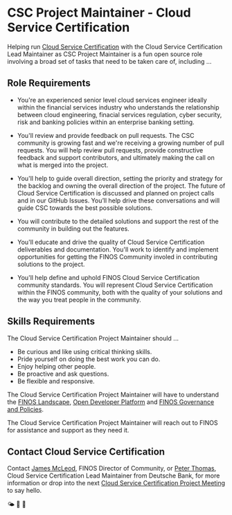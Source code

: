 # CSC Project Maintainer - Cloud Service Certification 
Helping run [Cloud Service Certification](https://github.com/finos/cloud-service-certification) with the Cloud Service Certification Lead Maintainer as CSC Project Maintainer is a fun open source role involving a broad set of tasks that need to be taken care of, including ...

## Role Requirements

- You're an experienced senior level cloud services engineer ideally within the financial services industry who understands the relationship between cloud engineering, finacial services regulation, cyber security, risk and banking policies within an enterprise banking setting.

- You'll review and provide feedback on pull requests. The CSC community is growing fast and we're receiving a growing number of pull requests. You will help review pull requests, provide constructive feedback and support contributors, and ultimately making the call on what is merged into the project.

- You'll help to guide overall direction, setting the priority and strategy for the backlog and owning the overall direction of the project. The future of Cloud Service Certification is discussed and planned on project calls and in our GitHub Issues. You’ll help drive these conversations and will guide CSC towards the best possible solutions.

- You will contribute to the detailed solutions and support the rest of the community in building out the features.

- You'll educate and drive the quality of Cloud Service Certification deliverables and documentation. You'll work to identify and implement opportunities for getting the FINOS Community involed in contributing solutions to the project.

- You'll help define and uphold FINOS Cloud Service Certification community standards. You will represent Cloud Service Certification within the FINOS community, both with the quality of your solutions and the way you treat people in the community.

## Skills Requirements

The Cloud Service Certification Project Maintainer should ... 

- Be curious and like using critical thinking skills.
- Pride yourself on doing the best work you can do. 
- Enjoy helping other people.
- Be proactive and ask questions.
- Be flexible and responsive.
 
The Cloud Service Certification Project Maintainer will have to understand the [FINOS Landscape](https://landscape.finos.org), [Open Developer Platform](https://github.com/finos/open-developer-platform) and [FINOS Governance and Policies](https://github.com/finos/community/tree/master/governance). 

The Cloud Service Certification Project Maintainer will reach out to FINOS for assistance and support as they need it.

## Contact Cloud Service Certification

Contact [James McLeod](james@finos.org), FINOS Director of Community, or  [Peter Thomas](peter.thomas@db.com), Cloud Service Certification Lead Maintainer from Deutsche Bank, for more information or drop into the next [Cloud Service Certification Project Meeting](https://github.com/finos/cloud-service-certification/issues?q=label%3Ameeting+) to say hello.

🌤 🚀 🤖
